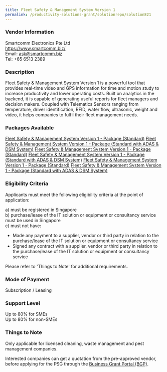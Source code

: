 ```yaml
---
title: Fleet Safety & Management System Version 1
permalink: /productivity-solutions-grant/solutionrepo/solution821
---
```


### Vendor Information
Smartcomm Electronics Pte Ltd<br>https://www.smartcomm.biz/<br>Email: ask@smartcomm.biz<br>Tel: +65 6513 2389

### Description

Fleet Safety & Management System Version 1 is a powerful tool that provides real-time video and GPS information for time and motion study to increase productivity and lower operating costs. Built on analytics in the backend, it is capable of generating useful reports for fleet managers and decision makers. Coupled with Telematics Sensors ranging from temperature, driver identification, RFID, water flow, ultrasonic, weight and video, it helps companies to fulfil their fleet management needs. 

### Packages Available

<a href='https://www.gobusiness.gov.sg/images/psg/Smartcomm-ES_Annex_3_Part_1.pdf' target='_blank'>Fleet Safety & Management System Version 1 - Package (Standard)</a>
<a href='https://www.gobusiness.gov.sg/images/psg/Smartcomm-ES_Annex_3_Part_2.pdf' target='_blank'>Fleet Safety & Management System Version 1 - Package (Standard with ADAS & DSM System)</a>
<a href='https://www.gobusiness.gov.sg/images/psg/Smartcomm-ES_Annex_3_Part_1.pdf' target='_blank'>Fleet Safety & Management System Version 1 - Package (Standard)</a>
<a href='https://www.gobusiness.gov.sg/images/psg/Smartcomm-ES_Annex_3_Part_2.pdf' target='_blank'>Fleet Safety & Management System Version 1 - Package (Standard with ADAS & DSM System)</a>
<a href='https://www.gobusiness.gov.sg/images/psg/Smartcomm-ES_Annex_3_Part_1.pdf' target='_blank'>Fleet Safety & Management System Version 1 - Package (Standard)</a>
<a href='https://www.gobusiness.gov.sg/images/psg/Smartcomm-ES_Annex_3_Part_2.pdf' target='_blank'>Fleet Safety & Management System Version 1 - Package (Standard with ADAS & DSM System)</a>

### Eligibility Criteria

Applicants must meet the following eligibility criteria at the point of application:

a) must be registered in Singapore <br>
b) purchase/lease of the IT solution or equipment or consultancy service must be used in Singapore <br>
c) must not have:
- Made any payment to a supplier, vendor or third party in relation to the purchase/lease of the IT solution or equipment or consultancy service
- Signed any contract with a supplier, vendor or third party in relation to the purchase/lease of the IT solution or equipment or consultancy service

Please refer to 'Things to Note' for additional requirements.

### Mode of Payment
Subscription / Leasing

### Support Level
Up to 80% for SMEs <br>
Up to 80% for non-SMEs

### Things to Note
Only applicable for licensed cleaning, waste management and pest management companies.

Interested companies can get a quotation from the pre-approved vendor, before applying for the PSG through the <a target='_blank' href='https://www.businessgrants.gov.sg/'>Business Grant Portal (BGP)</a>.

